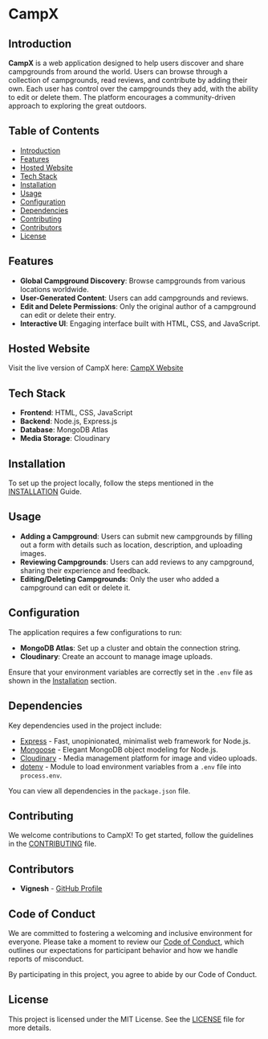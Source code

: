 # CampX

## Introduction
**CampX** is a web application designed to help users discover and share campgrounds from around the world. Users can browse through a collection of campgrounds, read reviews, and contribute by adding their own. Each user has control over the campgrounds they add, with the ability to edit or delete them. The platform encourages a community-driven approach to exploring the great outdoors.

## Table of Contents
- [Introduction](#introduction)
- [Features](#features)
- [Hosted Website](#hosted-website)
- [Tech Stack](#tech-stack)
- [Installation](#installation)
- [Usage](#usage)
- [Configuration](#configuration)
- [Dependencies](#dependencies)
- [Contributing](#contributing)
- [Contributors](#contributors)
- [License](#license)

## Features
- **Global Campground Discovery**: Browse campgrounds from various locations worldwide.
- **User-Generated Content**: Users can add campgrounds and reviews.
- **Edit and Delete Permissions**: Only the original author of a campground can edit or delete their entry.
- **Interactive UI**: Engaging interface built with HTML, CSS, and JavaScript.

## Hosted Website
Visit the live version of CampX here: [CampX Website](https://campx-f9sv.onrender.com)

## Tech Stack
- **Frontend**: HTML, CSS, JavaScript
- **Backend**: Node.js, Express.js
- **Database**: MongoDB Atlas
- **Media Storage**: Cloudinary

## Installation
To set up the project locally, follow the steps mentioned in the [INSTALLATION](INSTALLATION.md) Guide.

## Usage
- **Adding a Campground**: Users can submit new campgrounds by filling out a form with details such as location, description, and uploading images.
- **Reviewing Campgrounds**: Users can add reviews to any campground, sharing their experience and feedback.
- **Editing/Deleting Campgrounds**: Only the user who added a campground can edit or delete it.

## Configuration
The application requires a few configurations to run:

- **MongoDB Atlas**: Set up a cluster and obtain the connection string.
- **Cloudinary**: Create an account to manage image uploads.

Ensure that your environment variables are correctly set in the `.env` file as shown in the [Installation](#installation) section.

## Dependencies
Key dependencies used in the project include:

- [Express](https://expressjs.com/) - Fast, unopinionated, minimalist web framework for Node.js.
- [Mongoose](https://mongoosejs.com/) - Elegant MongoDB object modeling for Node.js.
- [Cloudinary](https://cloudinary.com/) - Media management platform for image and video uploads.
- [dotenv](https://www.npmjs.com/package/dotenv) - Module to load environment variables from a `.env` file into `process.env`.

You can view all dependencies in the `package.json` file.

## Contributing
We welcome contributions to CampX! To get started, follow the guidelines in the [CONTRIBUTING](CONTRIBUTING.md) file.

## Contributors
- **Vignesh** - [GitHub Profile](https://github.com/Vignesh025)

## Code of Conduct

We are committed to fostering a welcoming and inclusive environment for everyone. Please take a moment to review our [Code of Conduct](CODE_OF_CONDUCT.md), which outlines our expectations for participant behavior and how we handle reports of misconduct.

By participating in this project, you agree to abide by our Code of Conduct.

## License
This project is licensed under the MIT License. See the [LICENSE](LICENSE) file for more details.
